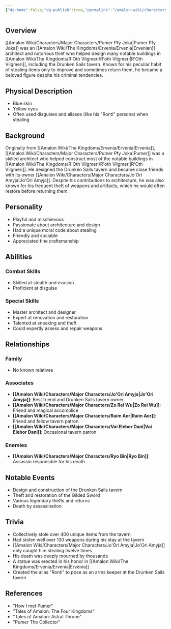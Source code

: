```yaml
---
{"dg-home":false,"dg-publish":true,"permalink":"/amalon-wiki/characters/major-characters/pumer-pfy-joka/","dgPassFrontmatter":true,"noteIcon":""}
---
```


## Overview
[[Amalon Wiki/Characters/Major Characters/Pumer Pfy Joka\|Pumer Pfy Joka]] was an [[Amalon Wiki/The Kingdoms/Ervenia/Ervenia\|Ervenian]] architect and notorious thief who helped design many notable buildings in [[Amalon Wiki/The Kingdoms/R'Oth Vilgmeri/R'oth Vilgmeri\|R'Oth Vilgmeri]], including the Drunken Sails tavern. Known for his peculiar habit of stealing items only to improve and sometimes return them, he became a beloved figure despite his criminal tendencies.

## Physical Description
- Blue skin
- Yellow eyes
- Often used disguises and aliases (like his "Ronti" persona) when stealing

## Background
Originally from [[Amalon Wiki/The Kingdoms/Ervenia/Ervenia\|Ervenia]], [[Amalon Wiki/Characters/Major Characters/Pumer Pfy Joka\|Pumer]] was a skilled architect who helped construct most of the notable buildings in [[Amalon Wiki/The Kingdoms/R'Oth Vilgmeri/R'oth Vilgmeri\|R'Oth Vilgmeri]]. He designed the Drunken Sails tavern and became close friends with its owner [[Amalon Wiki/Characters/Major Characters/Jo'Ori Amyja\|Jo'Ori Amyja]]. Despite his contributions to architecture, he was also known for his frequent theft of weapons and artifacts, which he would often restore before returning them.

## Personality
- Playful and mischievous
- Passionate about architecture and design
- Had a unique moral code about stealing
- Friendly and sociable
- Appreciated fine craftsmanship

## Abilities
### Combat Skills
- Skilled at stealth and evasion
- Proficient at disguise

### Special Skills
- Master architect and designer
- Expert at renovation and restoration
- Talented at sneaking and theft
- Could expertly assess and repair weapons

## Relationships
### Family
- No known relatives

### Associates
- **[[Amalon Wiki/Characters/Major Characters/Jo'Ori Amyja\|Jo'Ori Amyja]]**: Best friend and Drunken Sails tavern owner
- **[[Amalon Wiki/Characters/Major Characters/Zo Rei Wu\|Zo Rei Wu]]**: Friend and magical accomplice
- **[[Amalon Wiki/Characters/Major Characters/Raim Aer\|Raim Aer]]**: Friend and fellow tavern patron
- **[[Amalon Wiki/Characters/Major Characters/Vai Elebor Dani\|Vai Elebor Dani]]**: Occasional tavern patron

### Enemies
- **[[Amalon Wiki/Characters/Major Characters/Ryo Bin\|Ryo Bin]]**: Assassin responsible for his death

## Notable Events
- Design and construction of the Drunken Sails tavern
- Theft and restoration of the Gilded Sword
- Various legendary thefts and returns
- Death by assassination

## Trivia
- Collectively stole over 400 unique items from the tavern
- Had stolen well over 130 weapons during his stay at the tavern
- [[Amalon Wiki/Characters/Major Characters/Jo'Ori Amyja\|Jo'Ori Amyja]] only caught him stealing twelve times
- His death was deeply mourned by thousands
- A statue was erected in his honor in [[Amalon Wiki/The Kingdoms/Ervenia/Ervenia\|Ervenia]]
- Created the alias "Ronti" to pose as an arms keeper at the Drunken Sails tavern

## References
- "How I met Pumer"
- "Tales of Amalon: The Four Kingdoms"
- "Tales of Amalon: Astral Throne"
- "Pumer The Collector"